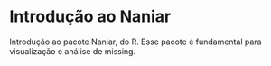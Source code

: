 # Introdução ao Naniar

Introdução ao pacote Naniar, do R. Esse pacote é fundamental para visualização e análise de missing.
